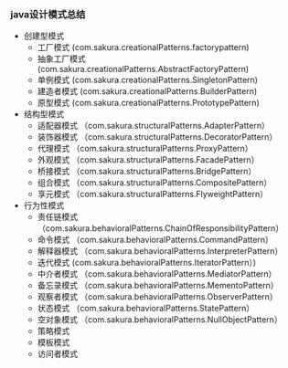 ### java设计模式总结

- 创建型模式
    - 工厂模式 (com.sakura.creationalPatterns.factorypattern)
    - 抽象工厂模式 (com.sakura.creationalPatterns.AbstractFactoryPattern)
    - 单例模式 (com.sakura.creationalPatterns.SingletonPattern)
    - 建造者模式 (com.sakura.creationalPatterns.BuilderPattern)
    - 原型模式 (com.sakura.creationalPatterns.PrototypePattern)
- 结构型模式
    - 适配器模式 （com.sakura.structuralPatterns.AdapterPattern）
    - 装饰器模式 （com.sakura.structuralPatterns.DecoratorPattern）
    - 代理模式 （com.sakura.structuralPatterns.ProxyPattern）
    - 外观模式 （com.sakura.structuralPatterns.FacadePattern）
    - 桥接模式 （com.sakura.structuralPatterns.BridgePattern）
    - 组合模式 （com.sakura.structuralPatterns.CompositePattern）
    - 享元模式 （com.sakura.structuralPatterns.FlyweightPattern）
- 行为性模式
    - 责任链模式 （com.sakura.behavioralPatterns.ChainOfResponsibilityPattern）
    - 命令模式 （com.sakura.behavioralPatterns.CommandPattern）
    - 解释器模式 （com.sakura.behavioralPatterns.InterpreterPattern）
    - 迭代模式 (com.sakura.behavioralPatterns.IteratorPattern）)
    - 中介者模式 （com.sakura.behavioralPatterns.MediatorPattern）
    - 备忘录模式 （com.sakura.behavioralPatterns.MementoPattern）
    - 观察者模式 （com.sakura.behavioralPatterns.ObserverPattern）
    - 状态模式 （com.sakura.behavioralPatterns.StatePattern）
    - 空对象模式 （com.sakura.behavioralPatterns.NullObjectPattern）
    - 策略模式 
    - 模板模式
    - 访问者模式
    

